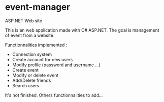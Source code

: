 # event-manager
ASP.NET Web site

This is an web application made with C# ASP.NET. The goal is management of event from a website.

Functionnalities implemented :

- Connection system
- Create account for new users
- Modify profile (password and username ...)
- Create event
- Modify or delete event
- Add/Delete friends
- Search users 

It's not finished. Others functionnalities to add...
